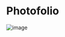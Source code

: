 # Photofolio



![image](https://user-images.githubusercontent.com/116542845/211435790-f6425adc-a103-44ed-8585-8b13e41841a4.png)
